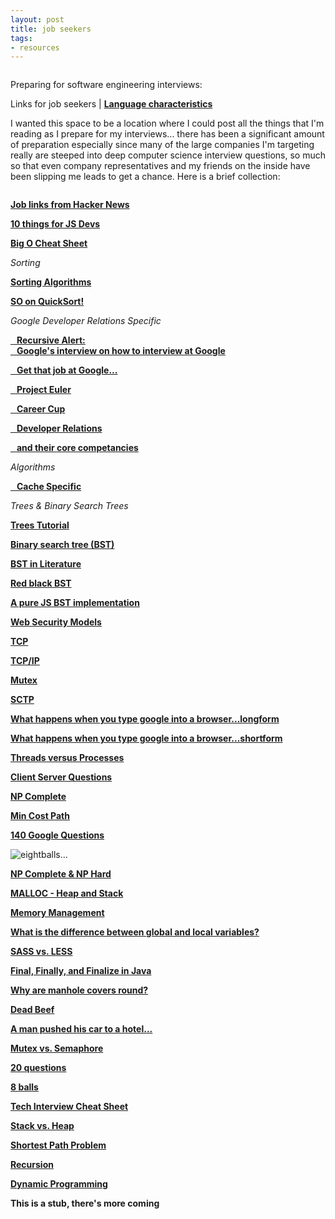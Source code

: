 ```yaml
---
layout: post
title: job seekers
tags:
- resources
---
```

<img src="lineof.jpg" alt="">

Preparing for software engineering interviews:

Links for job seekers | **[Language characteristics](/languages "Qualatative Language Characteristics")**

I wanted this space to be a location where I could post all the things that I'm reading as I prepare for my interviews... there has been a significant amount of preparation especially since many of the large companies I'm targeting really are steeped into deep computer science interview questions, so much so that even company representatives and my friends on the inside have been slipping me leads to get a chance. Here is a brief collection:

<img src="imposter.jpg" alt="">

**<a href="https://news.ycombinator.com/item?id=10492086" target="_blank">Job links from Hacker News</a>**

**<a href="https://medium.com/javascript-scene/10-interview-questions-every-javascript-developer-should-know-6fa6bdf5ad95#.sb8fvdn5t" target="_blank">10 things for JS Devs</a>**

**<a href="http://bigocheatsheet.com/" target="_blank">Big O Cheat Sheet</a>**

*Sorting*

**<a href="http://www.sorting-algorithms.com/" target="_blank">Sorting Algorithms</a>**

**<a href="http://cs.stackexchange.com/questions/3/why-is-quicksort-better-than-other-sorting-algorithms-in-practice" target="_blank">SO on QuickSort!</a>**

*Google Developer Relations Specific*

**<a href="http://www.google.com/about/careers/lifeatgoogle/hangout-on-air-tech-interviewing.html" target="_blank"> &nbsp;&nbsp; Recursive Alert: <br> &nbsp;&nbsp; Google's interview on how to interview at Google</a>**

**<a href="http://steve-yegge.blogspot.com/2008/03/get-that-job-at-google.html" target="_blank"> &nbsp;&nbsp; Get that job at Google...</a>**

**<a href="https://projecteuler.net/" target="_blank">&nbsp;&nbsp; Project Euler</a>**

**<a href="http://www.careercup.com" target="_blank">&nbsp;&nbsp; Career Cup</a>**

**<a href="https://medium.com/google-developers/why-do-we-pay-these-people-anyway-d7ed706d6d55" target="_blank">&nbsp;&nbsp; Developer Relations</a>**

**<a href="https://medium.com/google-developers/the-core-competencies-of-developer-relations-f3e1c04c0f5b" target="blank">&nbsp;&nbsp; and their core competancies</a>**

*Algorithms*

**<a href="https://en.wikipedia.org/wiki/Cache_algorithms" target="blank">&nbsp;&nbsp; Cache Specific</a>**

*Trees & Binary Search Trees*

**<a href="http://code.tutsplus.com/articles/data-structures-with-javascript-tree--cms-23393">Trees Tutorial</a>**

**<a href="https://en.wikipedia.org/wiki/Binary_search_tree">Binary search tree (BST)</a>**

**<a href="https://www.cs.princeton.edu/~rs/AlgsDS07/08BinarySearchTrees.pdf">BST in Literature </a>**

**<a href="https://en.wikipedia.org/wiki/Red%E2%80%93black_tree">Red black BST</a>**

**<a href="https://gist.github.com/trevmex/821973" target="_blank">A pure JS BST implementation</a>**

**<a href="http://greendark-team.blogspot.com/2011/04/web-browser-security-models.html" target="_blank">Web Security Models</a>**

**<a href="http://searchnetworking.techtarget.com/definition/TCP" target="_blank">TCP</a>**

**<a href="http://searchnetworking.techtarget.com/definition/TCP-IP">TCP/IP</a>**

**<a href="http://searchnetworking.techtarget.com/definition/mutex" target="_blank">Mutex</a>**

**<a href="http://searchnetworking.techtarget.com/definition/SCTP" target="_blank">SCTP</a>**

**<a href="https://github.com/alex/what-happens-when" target="_blank">What happens when you type google into a browser...longform</a>**

**<a href="http://www.glassdoor.com/Interview/What-happens-when-you-type-www-google-com-in-your-browser-QTN_56396.htm" target="_blank">What happens when you type google into a browser...shortform</a>**

**<a href="http://stackoverflow.com/questions/200469/what-is-the-difference-between-a-process-and-a-thread" target="_blank">Threads versus Processes</a>**

**<a href="http://www.geekinterview.com/Interview-Questions/Networking/Client-Server-Computing" target="_blank">Client Server Questions</a>**

**<a href="http://c2.com/cgi/wiki?NpComplete" target="_blank">NP Complete</a>**

**<a href="" target="_blank"></a>**

**<a href="http://www.geeksforgeeks.org/dynamic-programming-set-6-min-cost-path/" target="_blank">Min Cost Path</a>**

**<a href="http://www.impactinterview.com/2009/10/140-google-interview-questions/" target="_blank">140 Google Questions</a>**

<img src="eightball.jpg" alt="eightballs...">

**<a href="http://c2.com/cgi/wiki?NpComplete" target="_blank">NP Complete & NP Hard</a>**

**<a href="http://stackoverflow.com/questions/2308751/what-is-a-memory-heap" target="_blank">MALLOC - Heap and Stack</a>**

**<a href="https://en.wikipedia.org/wiki/Memory_management#HEAP" target="_blank">Memory Management</a>**

**<a href="https://www.google.com/search?q=What%E2%80%99s+the+difference+between+local+and+global+variables%3F&oq=What%E2%80%99s+the+difference+between+local+and+global+variables%3F&aqs=chrome..69i57j0l5.740j0j7&sourceid=chrome&es_sm=91&ie=UTF-8" target="_blank">What is the difference between global and local variables?</a>**

**<a href="https://gist.github.com/chriseppstein/674726" target="_blank">SASS vs. LESS</a>**

**<a href="http://stackoverflow.com/questions/7814688/in-java-what-purpose-do-the-keywords-final-finally-and-finalize-fulfil" target="_blank">Final, Finally, and Finalize in Java</a>**

**<a href="https://www.google.com/search?q=Why+are+manhole+covers+round&oq=Why+are+manhole+covers+round&aqs=chrome..69i57j5.680j0j7&sourceid=chrome&es_sm=91&ie=UTF-8" target="_blank">Why are manhole covers round?</a>**

**<a href="http://stackoverflow.com/questions/2907262/what-does-dead-beef-mean" target="_blank">Dead Beef</a>**

**<a href="https://www.quora.com/A-man-pushed-his-car-to-a-hotel-and-lost-his-fortune-What-happened" target="_blank">A man pushed his car to a hotel...</a>**

**<a href="http://jacopretorius.net/2010/12/google-interview-questions-and-answers.html" target="_blank">Mutex vs. Semaphore</a>**

**<a href="http://www.mba-online-program.com/20-interview-questions-you%E2%80%99ll-be-asked-at-google" target="_blank">20 questions</a>**

**<a href="http://www.mytechinterviews.com/8-identical-balls-problem" target="_blank">8 balls</a>**

**<a href="https://gist.github.com/TSiege/cbb0507082bb18ff7e4b" target="_blank">Tech Interview Cheat Sheet</a>**

**<a href="http://gribblelab.org/CBootcamp/7_Memory_Stack_vs_Heap.html" target="_blank">Stack vs. Heap</a>**

**<a href="https://en.wikipedia.org/wiki/Shortest_path_problem" target="_blank">Shortest Path Problem</a>**

**<a href="http://ruckt.info/how-to-implement-a-recursive-algorithm/" target="_blank">Recursion</a>**

**<a href="https://en.wikipedia.org/wiki/Dynamic_programming" target="_blank">Dynamic Programming</a>**

**<a href="" target="_blank"></a>**

**<a href="" target="_blank"></a>**

**<a href="" target="_blank"></a>**

**<a href="" target="_blank"></a>**

**<a href="" target="_blank"></a>**

**<a href="" target="_blank"></a>**

**<a href="" target="_blank"></a>**

**<a href="" target="_blank"></a>**

**<a href="" target="_blank"></a>**

**This is a stub, there's more coming**
